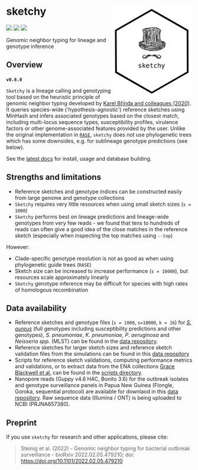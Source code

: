 # sketchy <a href='https://github.com/esteinig'><img src='docs/images/logo.png' align="right" height="250" /></a>

![](https://img.shields.io/badge/lang-rust-black.svg)
![](https://img.shields.io/badge/version-0.6.0-green.svg)
![](https://img.shields.io/badge/preprint-0.12.0-green.svg)

Genomic neighbor typing for lineage and genotype inference

## Overview

**`v0.6.0`**

`Sketchy` is a lineage calling and genotyping tool based on the heuristic principle of genomic neighbor typing developed by [Karel Břinda and colleagues (2020)](https://www.biorxiv.org/content/10.1101/403204v2). It queries species-wide ('hypothesis-agnostic') reference sketches using MinHash and infers associated genotypes based on the closest match, including multi-locus sequence types, susceptibility profiles, virulence factors or other genome-associated features provided by the user. Unlike the original implementation in [`RASE`](https://github.com/c2-d2/rase-pipeline), `sketchy` does not use phylogenetic trees which has some downsides, e.g. for sublineage genotype predictions (see below). 

See the [latest docs](https://esteinig.github.io/sketchy) for install, usage and database building.

## Strengths and limitations


* Reference sketches and genotype indices can be constructed easily from large genome and genotype collections
* `Sketchy` requires very little resources when using small sketch sizes (`s = 1000`) 
* `Sketchy` performs best on lineage predictions and lineage-wide genotypes from very few reads - we found that tens to hundreds of reads can often give a good idea of the close matches in the reference sketch (especially when inspecting the top matches using `--top`)

However:

* Clade-specific genotype resolution is not as good as when using phylogenetic guide trees (`RASE`)
* Sketch size can be increased to increase performance (`s = 10000`), but resources scale approximately linearly
* `Sketchy` genotype inference may be difficult for species with high rates of homologous recombination

## Data availability

* Reference sketches and genotype files (`s = 1000`, `s=10000`, `k = 16`) for [*S. aureus*]() (full genotypes including susceptibility predictions and other genotypes), *S. pneumoniae*, *K. pneumoniae*, *P. aeruginosa* and *Neisseria spp.* (MLST) can be found in the [data repository]().
* Reference sketches for larger sketch sizes and reference sketch validation files from the simulations can be found in this [data repository]()
* Scripts for reference sketch validations, computing performance metrics and validations, or to extract data from the ENA collections [Grace Blackwell et al.](https://journals.plos.org/plosbiology/article?id=10.1371/journal.pbio.3001421) can be found in the [scripts directory](scripts/).
* Nanopore reads (Guppy v4.6 HAC, Bonito 3.6) for the outbreak isolates and genotype surveillance panels in Papua New Guinea (Flongle, Goroka, sequential protocol) are available for downlaod in this [data repository](). Raw sequence data (Illumina / ONT) is being uploaded to NCBI (PRJNA657380).

## Preprint

If you use `sketchy` for research and other applications, please cite:

>  Steinig et al. (2022) - Genomic neighbor typing for bacterial outbreak surveillance - bioRxiv 2022.02.05.479210; doi: https://doi.org/10.1101/2022.02.05.479210 
